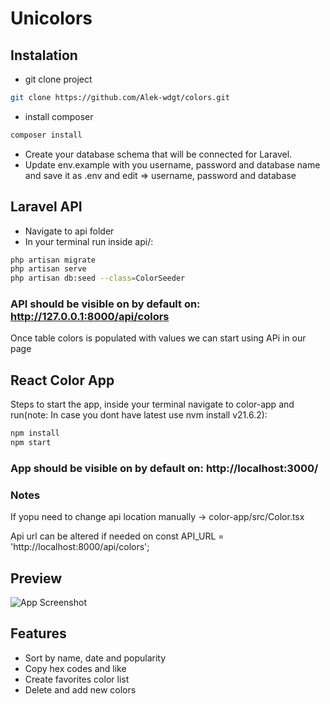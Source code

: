 
# Unicolors

## Instalation

- git clone project
``` bash
git clone https://github.com/Alek-wdgt/colors.git
```
- install composer
```bash
composer install
```
- Create your database schema that will be connected for Laravel.
- Update env.example with you username, password and database name and save it as .env and edit => username, password and database

## Laravel API
- Navigate to api folder
- In your terminal run inside api/:
```bash
php artisan migrate
php artisan serve
php artisan db:seed --class=ColorSeeder
```
### API should be visible on by default on: http://127.0.0.1:8000/api/colors

Once table colors is populated with values we can start using APi in our page

## React Color App
Steps to start the app, inside your terminal navigate to color-app and run(note: In case you dont have latest use nvm install v21.6.2):
```bash
npm install
npm start
```
### App should be visible on by default on: http://localhost:3000/

### Notes
If yopu need to change api location manually ->
color-app/src/Color.tsx

Api url can be altered if needed on const API_URL = 'http://localhost:8000/api/colors';
## Preview

![App Screenshot](https://snipboard.io/EOv47w.jpg)


## Features

- Sort by name, date and popularity
- Copy hex codes and like
- Create favorites color list
- Delete and add new colors

